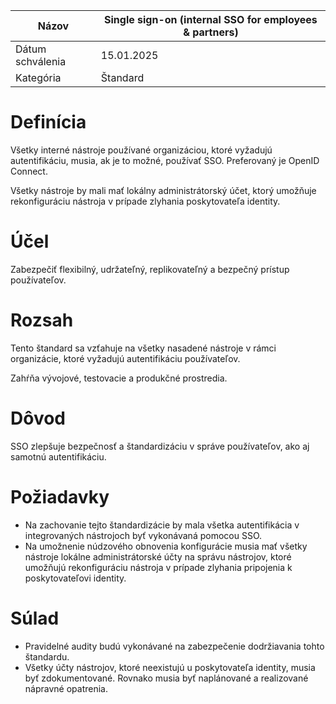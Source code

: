 | Názov | Single sign-on (internal SSO for employees & partners) |
|-|-|
| Dátum schválenia | 15.01.2025 |
| Kategória | Štandard |


# Definícia

Všetky interné nástroje používané organizáciou, ktoré vyžadujú autentifikáciu, musia, ak je to možné, používať SSO. Preferovaný je OpenID Connect.

Všetky nástroje by mali mať lokálny administrátorský účet, ktorý umožňuje rekonfiguráciu nástroja v prípade zlyhania poskytovateľa identity.

# Účel

Zabezpečiť flexibilný, udržateľný, replikovateľný a bezpečný prístup používateľov.

# Rozsah

Tento štandard sa vzťahuje na všetky nasadené nástroje v rámci organizácie, ktoré vyžadujú autentifikáciu používateľov.

Zahŕňa vývojové, testovacie a produkčné prostredia.

# Dôvod

SSO zlepšuje bezpečnosť a štandardizáciu v správe používateľov, ako aj samotnú autentifikáciu.

# Požiadavky

- Na zachovanie tejto štandardizácie by mala všetka autentifikácia v integrovaných nástrojoch byť vykonávaná pomocou SSO.
- Na umožnenie núdzového obnovenia konfigurácie musia mať všetky nástroje lokálne administrátorské účty na správu nástrojov, ktoré umožňujú rekonfiguráciu nástroja v prípade zlyhania pripojenia k poskytovateľovi identity.

# Súlad

- Pravidelné audity budú vykonávané na zabezpečenie dodržiavania tohto štandardu.
- Všetky účty nástrojov, ktoré neexistujú u poskytovateľa identity, musia byť zdokumentované. Rovnako musia byť naplánované a realizované nápravné opatrenia.
